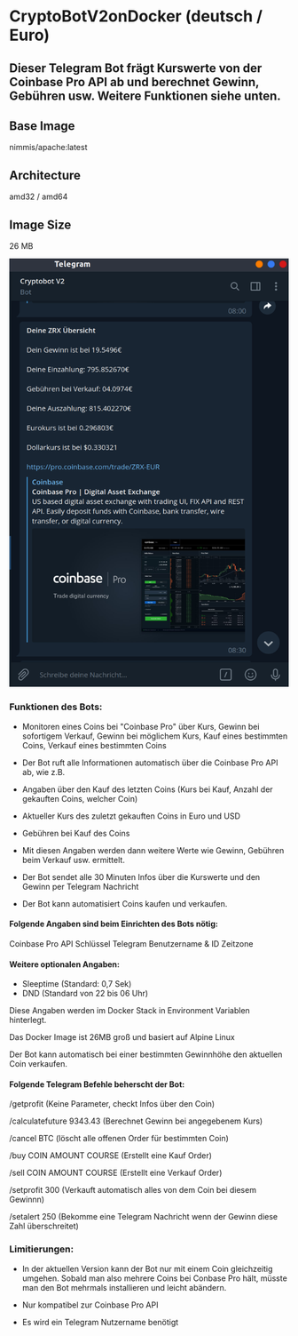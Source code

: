 # CryptoBotV2onDocker (deutsch / Euro)
## Dieser Telegram Bot frägt Kurswerte von der Coinbase Pro API ab und berechnet Gewinn, Gebühren usw. Weitere Funktionen siehe unten.

## Base Image
nimmis/apache:latest

## Architecture
amd32 / amd64

## Image Size
26 MB


![alt text](https://github.com/matze19999/CryptoBotV2onDocker/blob/master/images/CryptoBotV2onDocker.png)


### Funktionen des Bots:

- Monitoren eines Coins bei "Coinbase Pro"  über Kurs, Gewinn bei sofortigem Verkauf, Gewinn bei möglichem Kurs, Kauf eines bestimmten Coins, Verkauf eines bestimmten Coins

- Der Bot ruft alle Informationen automatisch über die Coinbase Pro API ab, wie z.B.

- Angaben über den Kauf des letzten Coins (Kurs bei Kauf, Anzahl der gekauften Coins, welcher Coin)

- Aktueller Kurs des zuletzt gekauften Coins in Euro und USD

- Gebühren bei Kauf des Coins

- Mit diesen Angaben werden dann weitere Werte wie Gewinn, Gebühren beim Verkauf usw. ermittelt.

- Der Bot sendet alle 30 Minuten Infos über die Kurswerte und den Gewinn per Telegram Nachricht

- Der Bot kann automatisiert Coins kaufen und verkaufen.

#### Folgende Angaben sind beim Einrichten des Bots nötig:

Coinbase Pro API Schlüssel
Telegram Benutzername & ID
Zeitzone

#### Weitere optionalen Angaben:

- Sleeptime (Standard: 0,7 Sek)
- DND (Standard von 22 bis 06 Uhr)

Diese Angaben werden im Docker Stack in Environment Variablen hinterlegt.

Das Docker Image ist 26MB groß und basiert auf Alpine Linux 

Der Bot kann automatisch bei einer bestimmten Gewinnhöhe den aktuellen Coin verkaufen.

#### Folgende Telegram Befehle beherscht der Bot:

/getprofit (Keine Parameter, checkt Infos über den Coin)

/calculatefuture 9343.43 (Berechnet Gewinn bei angegebenem Kurs)

/cancel BTC (löscht alle offenen Order für bestimmten Coin)

/buy COIN AMOUNT COURSE (Erstellt eine Kauf Order)

/sell COIN AMOUNT COURSE (Erstellt eine Verkauf Order)

/setprofit 300 (Verkauft automatisch alles von dem Coin bei diesem Gewinnn)

/setalert 250 (Bekomme eine Telegram Nachricht wenn der Gewinn diese Zahl überschreitet)


### Limitierungen:

- In der aktuellen Version kann der Bot nur mit einem Coin gleichzeitig umgehen. Sobald man also mehrere Coins bei Conbase Pro hält, müsste man den Bot mehrmals installieren und leicht abändern.

- Nur kompatibel zur Coinbase Pro API

- Es wird ein Telegram Nutzername benötigt
